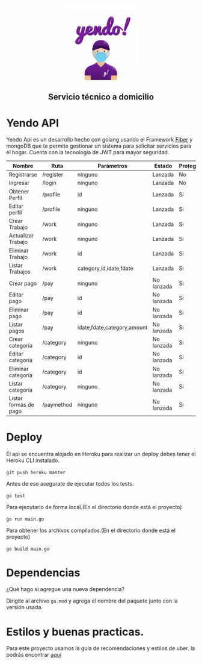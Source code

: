 <p align="center"><a href="https://estamosyendo.com" target="_blank" rel="noopener noreferrer">
<img src="./assets/yendo.png" alt="yendo" width="200"/></a></p>
<h2 align="center">Servicio técnico a domicilio</h2>

# Yendo API

Yendo Api es un desarrollo hecho con golang usando el Framework <a href="https://gofiber.io/">Fiber</a> y mongoDB que te permite gestionar un sistema para solicitar servicios para el hogar. Cuenta con la tecnología de JWT para mayor seguridad.

| Nombre                | Ruta       | Parámetros                  | Estado     | Protegida | Método |
| --------------------- | ---------- | --------------------------- | ---------- | --------- | ------ |
| Registrarse           | /register  | ninguno                     | Lanzada    | No        | POST   |
| Ingresar              | /login     | ninguno                     | Lanzada    | No        | POST   |
| Obtener Perfil        | /profile   | id                          | Lanzada    | Si        | GET    |
| Editar perfil         | /profile   | ninguno                     | Lanzada    | Si        | PUT    |
| Crear Trabajo         | /work      | ninguno                     | Lanzada    | Si        | POST   |
| Actualizar Trabajo    | /work      | ninguno                     | Lanzada    | Si        | PUT    |
| Eliminar Trabajo      | /work      | id                          | Lanzada | Si        | DELETE |
| Listar Trabajos       | /work      | category,id,idate,fdate     | Lanzada | Si        | GET    |
| Crear pago            | /pay       | ninguno                     | No lanzada | Si        | POST   |
| Editar pago           | /pay       | id                          | No lanzada | Si        | PUT    |
| Eliminar pago         | /pay       | id                          | No lanzada | Si        | DELETE |
| Listar pagos          | /pay       | idate,fdate,category,amount | No lanzada | Si        | GET    |
| Crear categoría       | /category  | ninguno                     | No lanzada | Si        | POST   |
| Editar categoría      | /category  | id                          | No lanzada | Si        | PUT    |
| Eliminar categoría    | /category  | id                          | No lanzada | Si        | DELETE |
| Listar categoría      | /category  | ninguno                     | No lanzada | Si        | GET    |
| Listar formas de pago | /paymethod | ninguno                     | No lanzada | Si        | GET    |

# Deploy

El api se encuentra alojado en Heroku para realizar un deploy debes tener el Heroku CLI instalado.

`git push heroku master`

Antes de eso asegurate de ejecutar todos los tests.

`go test`

Para ejecutarlo de forma local.(En el directorio donde está el proyecto)

`go run main.go`

Para obtener los archivos compilados.(En el directorio donde está el proyecto)

`go build main.go`

# Dependencias

¿Qué hago si agregue una nueva dependencia?

Dirigite al archivo `go.mod` y agrega el nombre del paquete junto con la versión usada.

# Estilos y buenas practicas.

Para este proyecto usamos la guía de recomendaciones y estilos de uber. la podrás encontrar <a href="https://github.com/friendsofgo/uber-go-guide-es">aquí</a>
